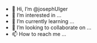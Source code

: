 - 👋 Hi, I’m @josephUlger
- 👀 I’m interested in ...
- 🌱 I’m currently learning ...
- 💞️ I’m looking to collaborate on ...
- 📫 How to reach me ...

<!---
josephUlger/josephUlger is a ✨ special ✨ repository because its `README.md` (this file) appears on your GitHub profile.
You can click the Preview link to take a look at your changes.
--->
